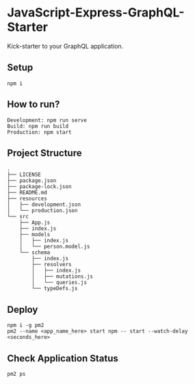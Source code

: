 # JavaScript-Express-GraphQL-Starter
Kick-starter to your GraphQL application.

## Setup
    npm i

## How to run?
    Development: npm run serve
    Build: npm run build
    Production: npm start

## Project Structure
    .
    ├── LICENSE
    ├── package.json
    ├── package-lock.json
    ├── README.md
    ├── resources
    │   ├── development.json
    │   └── production.json
    └── src
        ├── App.js
        ├── index.js
        ├── models
        │   ├── index.js
        │   └── person.model.js
        └── schema
            ├── index.js
            ├── resolvers
            │   ├── index.js
            │   ├── mutations.js
            │   └── queries.js
            └── typeDefs.js

## Deploy
    npm i -g pm2
    pm2 --name <app_name_here> start npm -- start --watch-delay <seconds_here>

## Check Application Status
    pm2 ps
